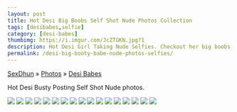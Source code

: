 ```yaml
---
layout: post
title: Hot Desi Big Boobs Self Shot Nude Photos Collection
tags: [desibabes,selfie]
category: [desi-babes]
thumbimg: https://i.imgur.com/JcZTGKN.jpg?1
description: Hot Desi Girl Taking Nude Selfies. Checkout her big boobs and saved Pussy.
permalink: /desi-big-booty-babe-nude-photos-selfies/
---
```


<div class="breadcrumb">
<span itemscope='itemscope' itemtype='http://data-vocabulary.org/Breadcrumb'><a href="/" itemprop="url"><span title="SexDhun" itemprop='title'>SexDhun</span></a></span>
<span itemscope='itemscope' itemtype='http://data-vocabulary.org/Breadcrumb'>&#187; <a href="/photos/" itemprop="url"><span title="Photos" itemprop='title'>Photos</span></a></span>
<span itemscope='itemscope' itemtype='http://data-vocabulary.org/Breadcrumb'>&#187; <a href="/photos/desi-babes/" itemprop="url"><span title="Desi Babes" itemprop='title'>Desi Babes</span></a></span>
</div>

Hot Desi Busty Posting Self Shot Nude photos.

<img src="https://2.bp.blogspot.com/-1Zhi5P18Izs/Vr8oj4XiseI/AAAAAAAABA0/yCl6QQagumc/s1600/Hot%2Bdesi%2Bself%2Bshot%2Bnude%2Bphotos%2Bcollection%2B%25281%2529.jpg" class="img-responsive">
<img src="https://1.bp.blogspot.com/-8a83HsH-l8A/Vr8ooQ_yKMI/AAAAAAAABBY/NrLBqkBkqdw/s1600/Hot%2Bdesi%2Bself%2Bshot%2Bnude%2Bphotos%2Bcollection%2B%25282%2529.jpg" class="img-responsive">
<img src="https://2.bp.blogspot.com/-XKVi5W5VBKE/Vr8oo1UvFMI/AAAAAAAABBc/wMRllSowVmo/s1600/Hot%2Bdesi%2Bself%2Bshot%2Bnude%2Bphotos%2Bcollection%2B%25283%2529.jpg" class="img-responsive">
<img src="https://4.bp.blogspot.com/-DY9-b7y-OZM/Vr8opw2lQ4I/AAAAAAAABBg/5j3r-9LyWxg/s1600/Hot%2Bdesi%2Bself%2Bshot%2Bnude%2Bphotos%2Bcollection%2B%25284%2529.jpg" class="img-responsive">
<img src="https://4.bp.blogspot.com/-XabR-8xeXsY/Vr8orIcHK7I/AAAAAAAABBk/qjl4CY9LSMA/s1600/Hot%2Bdesi%2Bself%2Bshot%2Bnude%2Bphotos%2Bcollection%2B%25285%2529.jpg" class="img-responsive">
<img src="https://2.bp.blogspot.com/-XbTNvm0vQlc/Vr8orWRx9iI/AAAAAAAABBo/qrcoVSKyLHI/s1600/Hot%2Bdesi%2Bself%2Bshot%2Bnude%2Bphotos%2Bcollection%2B%25286%2529.jpg" class="img-responsive">
<img src="https://4.bp.blogspot.com/-U_a9FTc8pn0/Vr8osCaoYLI/AAAAAAAABBs/bqJzAJBJK_0/s1600/Hot%2Bdesi%2Bself%2Bshot%2Bnude%2Bphotos%2Bcollection%2B%25287%2529.jpg" class="img-responsive">
<img src="https://2.bp.blogspot.com/-B87skYEMtOg/Vr8otQQEhVI/AAAAAAAABBw/cDzlija6-F8/s1600/Hot%2Bdesi%2Bself%2Bshot%2Bnude%2Bphotos%2Bcollection%2B%25288%2529.jpg" class="img-responsive">
<img src="https://3.bp.blogspot.com/-Fh0HlNq3vHM/Vr8ot7sa7TI/AAAAAAAABB0/t3dXtZbNEjg/s1600/Hot%2Bdesi%2Bself%2Bshot%2Bnude%2Bphotos%2Bcollection%2B%25289%2529.jpg" class="img-responsive">
<img src="https://1.bp.blogspot.com/-cM2Kt7AaOQ8/Vr8okXbOfRI/AAAAAAAABA4/UrQ-uWay7nU/s1600/Hot%2Bdesi%2Bself%2Bshot%2Bnude%2Bphotos%2Bcollection%2B%252810%2529.jpg" class="img-responsive">
<img src="https://4.bp.blogspot.com/-SR0wpDWIBa0/Vr8okeSZ2cI/AAAAAAAABA8/vW2YISPS5-s/s1600/Hot%2Bdesi%2Bself%2Bshot%2Bnude%2Bphotos%2Bcollection%2B%252811%2529.jpg" class="img-responsive">
<img src="https://4.bp.blogspot.com/-sx4Jyb8axyU/Vr8oleB-zPI/AAAAAAAABBA/uPJ8-RtM50A/s1600/Hot%2Bdesi%2Bself%2Bshot%2Bnude%2Bphotos%2Bcollection%2B%252812%2529.jpg" class="img-responsive">
<img src="https://3.bp.blogspot.com/-nmvbCy8UUz8/Vr8omUchJqI/AAAAAAAABBI/mfKvz97ekfc/s1600/Hot%2Bdesi%2Bself%2Bshot%2Bnude%2Bphotos%2Bcollection%2B%252813%2529.jpg" class="img-responsive">
<img src="https://4.bp.blogspot.com/-x8rXvn5Fs1c/Vr8ol9nVBgI/AAAAAAAABBE/A_-91JwNy0g/s1600/Hot%2Bdesi%2Bself%2Bshot%2Bnude%2Bphotos%2Bcollection%2B%252814%2529.jpg" class="img-responsive">
<img src="https://3.bp.blogspot.com/-J4FO1jCceUk/Vr8onM52WZI/AAAAAAAABBM/7aghFmpDuVQ/s1600/Hot%2Bdesi%2Bself%2Bshot%2Bnude%2Bphotos%2Bcollection%2B%252815%2529.jpg" class="img-responsive">
<img src="https://4.bp.blogspot.com/-ljCHpz4_grw/Vr8om2kZ29I/AAAAAAAABBQ/9Z8WmhiCNMg/s1600/Hot%2Bdesi%2Bself%2Bshot%2Bnude%2Bphotos%2Bcollection%2B%252816%2529.jpg" class="img-responsive">
<img src="https://4.bp.blogspot.com/-26cAPj4OWAw/Vr8ontjSO7I/AAAAAAAABBU/b5h_xHly4jI/s1600/Hot%2Bdesi%2Bself%2Bshot%2Bnude%2Bphotos%2Bcollection%2B%252817%2529.jpg" class="img-responsive">
